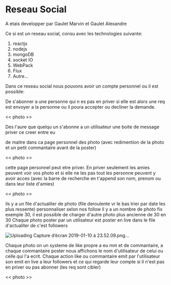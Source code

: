 # Reseau Social

A etais developper par Gaulet Marvin et Gaulet Alexandre

Ce si est un reseau social, consu avec les technologies suivante:

1. reactjs
2. nodejs
3. mongoDB
4. socket IO
5. WebPack
6. Flux
7. Autre...


Dans ce reseau social nous pouvons avoir un compte personnel ou il est possible:

De s'abonner a une personne qui n es pas en priver si elle est alors une req est envoyer
a la personne ou il poura accepter ou decliner la demande.

 << photo >>

Des l'aure que quelqu un s'abonne a un utilisateur une boite de message
priver ce creer entre eu


de maitre dans ca page personnel des photo (avec redimention de la photo et un petit
commantaire avant de la poster)

 << photo >>

cette page personnel peut etre priver.
En priver seulement les amies peuvent voir vos photo et si elle ne les pas 
tout les personne peuvent y avoir acces (avec la barre de recherche en t'append son nom, prenom ou dans
leur liste d'amies)

 << photo >>

ils y a un file d'actualiter de photo (file deroulente vr le bas trier par date les plus ressente) personnaliser selon nos follow
il y a un nombre de photo fix exemple 30, il est possible de charger d'autre photo plus ancienne de 30 en 30
Chaque photo poster par un utilisateur est poster en live dans le file d'actualiter de c'est followers 

 ![Uploading Capture d’écran 2019-01-10 à 23.52.09.png…]()


Chaque photo on un systeme de like propre a eu mm et de commantaire, a chaque commantaire poster
nous affichons le nom d'utilisateur de celui ou celle qui l'a ecrit. Chaque action like ou commantaire emit
par l'utilisateur son emit en live a leur followers et ce qui regarde leur compte si il
n'est pas en priver ou pas abonner (les req sont cibler)

 << photo >>
